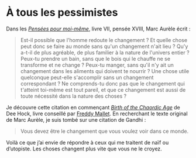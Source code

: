 # À tous les pessimistes

Dans les [*Pensées pour moi-même*](http://www.mediterranees.net/Empereurs/marc_aurele/index.html), livre VII, pensée XVIII, Marc Aurèle écrit :

> Est-il possible que l'homme redoute le changement ? Et quelle chose peut donc se faire au monde sans qu'un changement n'ait lieu ? Qu'y a-t-il de plus agréable, de plus familier à la nature de l'univers entier ? Peux-tu prendre un bain, sans que le bois qui le chauffe ne se transforme et ne change ? Peux-tu manger, sans qu'il n'y ait un changement dans les aliments qui doivent te nourrir ? Une chose utile quelconque peut-elle s'accomplir sans un changement correspondant ? Ne comprends-tu donc pas que le changement qui t'atteint toi-même est tout pareil, et que ce changement est aussi de toute nécessité dans la nature des choses ?

Je découvre cette citation en commençant [*Birth of the Chaordic Age*](http://www.amazon.fr/gp/product/1576750744/402-5334915-1934535?v=glance&n=52042011) de Dee Hock, livre conseillé par [Freddy Mallet](http://blog.tcrouzet.com/2006/06/20/rponse-un-lecteur/#comment-30). En recherchant le texte original de Marc Aurèle, je suis tombé sur une citation de Gandhi :

> Vous devez être le changement que vous voulez voir dans ce monde.

Voilà ce que j’ai envie de répondre à ceux qui me traitent de naïf ou d’utopiste. Les choses changent plus vite que vous ne le croyez.